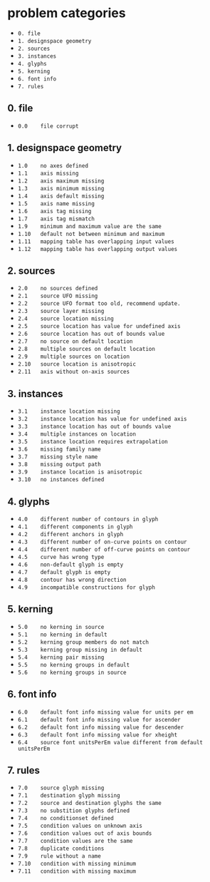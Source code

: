 # problem categories
  * `0. file`
  * `1. designspace geometry`
  * `2. sources`
  * `3. instances`
  * `4. glyphs`
  * `5. kerning`
  * `6. font info`
  * `7. rules`

## 0. file

  * `0.0	file corrupt`

## 1. designspace geometry

  * `1.0	no axes defined`
  * `1.1	axis missing`
  * `1.2	axis maximum missing`
  * `1.3	axis minimum missing`
  * `1.4	axis default missing`
  * `1.5	axis name missing`
  * `1.6	axis tag missing`
  * `1.7	axis tag mismatch`
  * `1.9	minimum and maximum value are the same`
  * `1.10	default not between minimum and maximum`
  * `1.11	mapping table has overlapping input values`
  * `1.12	mapping table has overlapping output values`

## 2. sources

  * `2.0	no sources defined`
  * `2.1	source UFO missing`
  * `2.2	source UFO format too old, recommend update.`
  * `2.3	source layer missing`
  * `2.4	source location missing`
  * `2.5	source location has value for undefined axis`
  * `2.6	source location has out of bounds value`
  * `2.7	no source on default location`
  * `2.8	multiple sources on default location`
  * `2.9	multiple sources on location`
  * `2.10	source location is anisotropic`
  * `2.11	axis without on-axis sources`

## 3. instances

  * `3.1	instance location missing`
  * `3.2	instance location has value for undefined axis`
  * `3.3	instance location has out of bounds value`
  * `3.4	multiple instances on location`
  * `3.5	instance location requires extrapolation`
  * `3.6	missing family name`
  * `3.7	missing style name`
  * `3.8	missing output path`
  * `3.9	instance location is anisotropic`
  * `3.10	no instances defined`

## 4. glyphs

  * `4.0	different number of contours in glyph`
  * `4.1	different components in glyph`
  * `4.2	different anchors in glyph`
  * `4.3	different number of on-curve points on contour`
  * `4.4	different number of off-curve points on contour`
  * `4.5	curve has wrong type`
  * `4.6	non-default glyph is empty`
  * `4.7	default glyph is empty`
  * `4.8	contour has wrong direction`
  * `4.9	incompatible constructions for glyph`

## 5. kerning

  * `5.0	no kerning in source`
  * `5.1	no kerning in default`
  * `5.2	kerning group members do not match`
  * `5.3	kerning group missing in default`
  * `5.4	kerning pair missing`
  * `5.5	no kerning groups in default`
  * `5.6	no kerning groups in source`

## 6. font info

  * `6.0	default font info missing value for units per em`
  * `6.1	default font info missing value for ascender`
  * `6.2	default font info missing value for descender`
  * `6.3	default font info missing value for xheight`
  * `6.4	source font unitsPerEm value different from default unitsPerEm`

## 7. rules

  * `7.0	source glyph missing`
  * `7.1	destination glyph missing`
  * `7.2	source and destination glyphs the same`
  * `7.3	no substition glyphs defined`
  * `7.4	no conditionset defined`
  * `7.5	condition values on unknown axis`
  * `7.6	condition values out of axis bounds`
  * `7.7	condition values are the same`
  * `7.8	duplicate conditions`
  * `7.9	rule without a name`
  * `7.10	condition with missing minimum`
  * `7.11	condition with missing maximum`